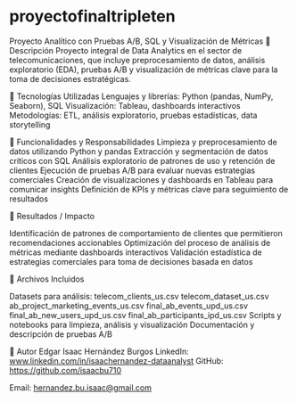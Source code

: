 # proyectofinaltripleten
Proyecto Analítico con Pruebas A/B, SQL y Visualización de Métricas
🔹 Descripción
Proyecto integral de Data Analytics en el sector de telecomunicaciones, que incluye preprocesamiento de datos, análisis exploratorio (EDA), pruebas A/B y visualización de métricas clave para la toma de decisiones estratégicas.

🔹 Tecnologías Utilizadas
Lenguajes y librerías: Python (pandas, NumPy, Seaborn), SQL
Visualización: Tableau, dashboards interactivos
Metodologías: ETL, análisis exploratorio, pruebas estadísticas, data storytelling

🔹 Funcionalidades y Responsabilidades
Limpieza y preprocesamiento de datos utilizando Python y pandas
Extracción y segmentación de datos críticos con SQL
Análisis exploratorio de patrones de uso y retención de clientes
Ejecución de pruebas A/B para evaluar nuevas estrategias comerciales
Creación de visualizaciones y dashboards en Tableau para comunicar insights
Definición de KPIs y métricas clave para seguimiento de resultados

🔹 Resultados / Impacto

Identificación de patrones de comportamiento de clientes que permitieron recomendaciones accionables
Optimización del proceso de análisis de métricas mediante dashboards interactivos
Validación estadística de estrategias comerciales para toma de decisiones basada en datos

🔹 Archivos Incluidos

Datasets para análisis:
telecom_clients_us.csv
telecom_dataset_us.csv
ab_project_marketing_events_us.csv
final_ab_events_upd_us.csv
final_ab_new_users_upd_us.csv
final_ab_participants_ipd_us.csv
Scripts y notebooks para limpieza, análisis y visualización
Documentación y descripción de pruebas A/B

🔹 Autor
Edgar Isaac Hernández Burgos
LinkedIn: www.linkedin.com/in/isaachernandez-dataanalyst
GitHub: https://github.com/isaacbu710

Email: hernandez.bu.isaac@gmail.com
